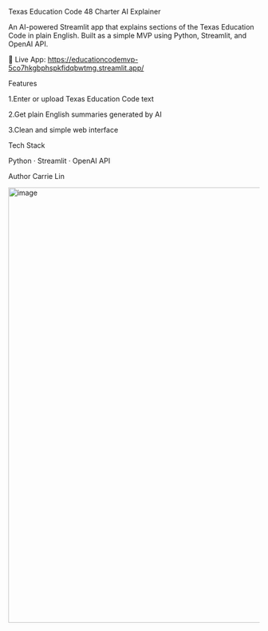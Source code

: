 Texas Education Code 48 Charter AI Explainer

An AI-powered Streamlit app that explains sections of the Texas Education Code in plain English.
Built as a simple MVP using Python, Streamlit, and OpenAI API.

🔗 Live App: https://educationcodemvp-5co7hkgbphspkfidqbwtmg.streamlit.app/

Features

1.Enter or upload Texas Education Code text

2.Get plain English summaries generated by AI

3.Clean and simple web interface

Tech Stack

Python · Streamlit · OpenAI API

Author
Carrie Lin


<img width="958" height="872" alt="image" src="https://github.com/user-attachments/assets/60717234-17ae-4b50-a974-a7d49fc9e8a6" />
